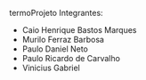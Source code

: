 termoProjeto
Integrantes:
- Caio Henrique Bastos Marques
- Murilo Ferraz Barbosa
- Paulo Daniel Neto
- Paulo Ricardo de Carvalho
- Vinicius Gabriel

